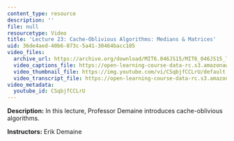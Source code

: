 ```yaml
---
content_type: resource
description: ''
file: null
resourcetype: Video
title: 'Lecture 23: Cache-Oblivious Algorithms: Medians & Matrices'
uid: 36de4aed-40b6-873c-5a41-30464bacc185
video_files:
  archive_url: https://archive.org/download/MIT6.046JS15/MIT6_046JS15_lec23_300k.mp4
  video_captions_file: https://open-learning-course-data-rc.s3.amazonaws.com/6-046j-design-and-analysis-of-algorithms-spring-2015/efbb28f8b99f50929f9d321651589329_1409658.vtt
  video_thumbnail_file: https://img.youtube.com/vi/CSqbjfCCLrU/default.jpg
  video_transcript_file: https://open-learning-course-data-rc.s3.amazonaws.com/6-046j-design-and-analysis-of-algorithms-spring-2015/b93568c747321a13d79ef7721be6d50e_1409658.pdf
video_metadata:
  youtube_id: CSqbjfCCLrU
---
```


**Description:** In this lecture, Professor Demaine introduces cache-oblivious algorithms.

**Instructors:** Erik Demaine